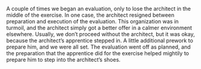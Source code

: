 A couple of times we began an evaluation, only to lose the architect in the middle of the exercise. In one case, the architect resigned between preparation and execution of the evaluation. This organization was in turmoil, and the architect simply got a better offer in a calmer environment elsewhere. Usually, we don’t proceed without the architect, but it was okay, because the architect’s apprentice stepped in. A little additional prework to prepare him, and we were all set. The evaluation went off as planned, and the preparation that the apprentice did for the exercise helped mightily to prepare him to step into the architect’s shoes.